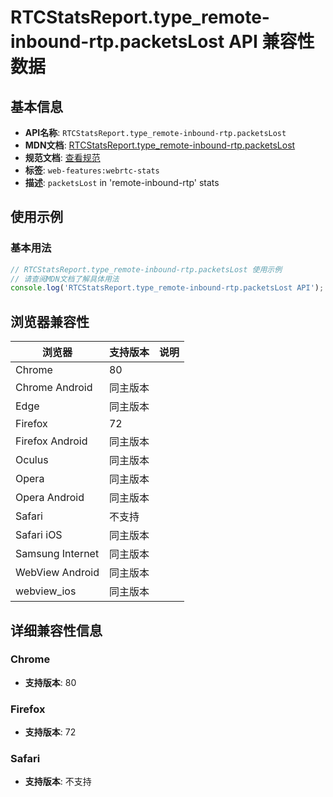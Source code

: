 # RTCStatsReport.type_remote-inbound-rtp.packetsLost API 兼容性数据

## 基本信息

- **API名称**: `RTCStatsReport.type_remote-inbound-rtp.packetsLost`
- **MDN文档**: [RTCStatsReport.type_remote-inbound-rtp.packetsLost](https://developer.mozilla.org/docs/Web/API/RTCRemoteInboundRtpStreamStats/packetsLost)
- **规范文档**: [查看规范](https://w3c.github.io/webrtc-stats/#dom-rtcreceivedrtpstreamstats-packetslost)
- **标签**: `web-features:webrtc-stats`
- **描述**: `packetsLost` in 'remote-inbound-rtp' stats

## 使用示例

### 基本用法

```javascript
// RTCStatsReport.type_remote-inbound-rtp.packetsLost 使用示例
// 请查阅MDN文档了解具体用法
console.log('RTCStatsReport.type_remote-inbound-rtp.packetsLost API');
```

## 浏览器兼容性

| 浏览器 | 支持版本 | 说明 |
|--------|----------|------|
| Chrome | 80 |  |
| Chrome Android | 同主版本 |  |
| Edge | 同主版本 |  |
| Firefox | 72 |  |
| Firefox Android | 同主版本 |  |
| Oculus | 同主版本 |  |
| Opera | 同主版本 |  |
| Opera Android | 同主版本 |  |
| Safari | 不支持 |  |
| Safari iOS | 同主版本 |  |
| Samsung Internet | 同主版本 |  |
| WebView Android | 同主版本 |  |
| webview_ios | 同主版本 |  |

## 详细兼容性信息

### Chrome

- **支持版本**: 80

### Firefox

- **支持版本**: 72

### Safari

- **支持版本**: 不支持

